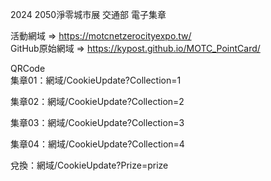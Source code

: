 2024 2050淨零城市展 交通部 電子集章  

活動網域 => https://motcnetzerocityexpo.tw/  
GitHub原始網域 => https://kypost.github.io/MOTC_PointCard/  

QRCode  
集章01：網域/CookieUpdate?Collection=1  

集章02：網域/CookieUpdate?Collection=2  

集章03：網域/CookieUpdate?Collection=3  

集章04：網域/CookieUpdate?Collection=4  

兌換：網域/CookieUpdate?Prize=prize  
